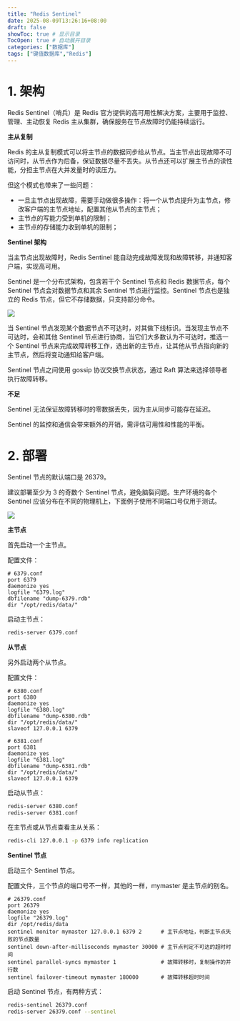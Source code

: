 ```yaml
---
title: "Redis Sentinel"
date: 2025-08-09T13:26:16+08:00
draft: false
showToc: true # 显示目录
TocOpen: true # 自动展开目录
categories: ["数据库"]
tags: ["键值数据库","Redis"]
---
```


# 1. 架构

Redis Sentinel（哨兵）是 Redis 官方提供的高可用性解决方案，主要用于监控、管理、主动恢复 Redis 主从集群，确保服务在节点故障时仍能持续运行。

**主从复制**

Redis 的主从复制模式可以将主节点的数据同步给从节点。当主节点出现故障不可访问时，从节点作为后备，保证数据尽量不丢失。从节点还可以扩展主节点的读性能，分担主节点在大并发量时的读压力。

但这个模式也带来了一些问题：

* 一旦主节点出现故障，需要手动做很多操作：将一个从节点提升为主节点，修改客户端的主节点地址，配置其他从节点的主节点；
* 主节点的写能力受到单机的限制；
* 主节点的存储能力收到单机的限制；

**Sentinel 架构**

当主节点出现故障时，Redis Sentinel 能自动完成故障发现和故障转移，并通知客户端，实现高可用。

Sentinel 是一个分布式架构，包含若干个 Sentinel 节点和 Redis 数据节点，每个 Sentinel 节点会对数据节点和其余 Sentinel 节点进行监控。Sentinel 节点也是独立的 Redis 节点，但它不存储数据，只支持部分命令。

![](https://blog-1304941664.cos.ap-guangzhou.myqcloud.com/article_material/database/redis_sentinel_arch.jpg)

当 Sentinel 节点发现某个数据节点不可达时，对其做下线标识。当发现主节点不可达时，会和其他 Sentinel 节点进行协商，当它们大多数认为不可达时，推选一个 Sentinel 节点来完成故障转移工作，选出新的主节点，让其他从节点指向新的主节点，然后将变动通知给客户端。

Sentinel 节点之间使用 gossip 协议交换节点状态，通过 Raft 算法来选择领导者执行故障转移。

**不足**

Sentinel 无法保证故障转移时的零数据丢失，因为主从同步可能存在延迟。

Sentinel 的监控和通信会带来额外的开销，需评估可用性和性能的平衡。

# 2. 部署

Sentinel 节点的默认端口是 26379。

建议部署至少为 3 的奇数个 Sentinel 节点，避免脑裂问题。生产环境的各个 Sentinel 应该分布在不同的物理机上，下面例子使用不同端口号仅用于测试。

![](https://blog-1304941664.cos.ap-guangzhou.myqcloud.com/article_material/database/redis_sentinel_deploy.jpg)

**主节点**

首先启动一个主节点。

配置文件：

```
# 6379.conf
port 6379
daemonize yes
logfile "6379.log"
dbfilename "dump-6379.rdb"
dir "/opt/redis/data/"
```

启动主节点：

```bash
redis-server 6379.conf
```

**从节点**

另外启动两个从节点。

配置文件：

```
# 6380.conf
port 6380
daemonize yes
logfile "6380.log"
dbfilename "dump-6380.rdb"
dir "/opt/redis/data/"
slaveof 127.0.0.1 6379

# 6381.conf
port 6381
daemonize yes
logfile "6381.log"
dbfilename "dump-6381.rdb"
dir "/opt/redis/data/"
slaveof 127.0.0.1 6379
```

启动从节点：

```bash
redis-server 6380.conf
redis-server 6381.conf
```

在主节点或从节点查看主从关系：

```bash
redis-cli 127.0.0.1 -p 6379 info replication
```

**Sentinel 节点**

启动三个 Sentinel 节点。

配置文件，三个节点的端口号不一样，其他的一样，mymaster 是主节点的别名。

```
# 26379.conf
port 26379
daemonize yes
logfile "26379.log"
dir /opt/redis/data
sentinel monitor mymaster 127.0.0.1 6379 2      # 主节点地址，判断主节点失败的节点数量
sentinel down-after-milliseconds mymaster 30000 # 主节点判定不可达的超时时间
sentinel parallel-syncs mymaster 1              # 故障转移时，复制操作的并行数
sentinel failover-timeout mymaster 180000       # 故障转移超时时间
```

启动 Sentinel 节点，有两种方式：

```bash
redis-sentinel 26379.conf
redis-server 26379.conf --sentinel
```

